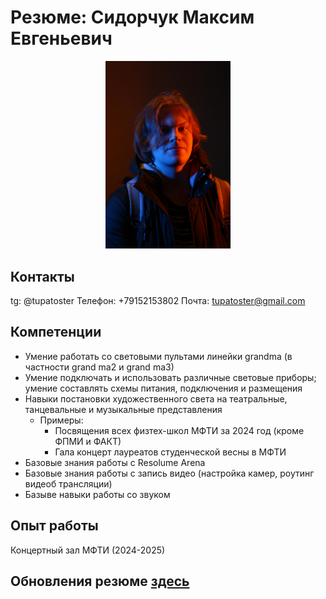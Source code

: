 # Резюме: Сидорчук Максим Евгеньевич

<p align="center">
    <img src="me.jpg" width="200px" alt="буквально я">
</p>

## Контакты

tg: @tupatoster
Телефон: +79152153802
Почта: <tupatoster@gmail.com>

## Компетенции

- Умение работать со световыми пультами линейки grandma (в частности grand ma2 и grand ma3)
- Умение подключать и использовать различные световые приборы; умение составлять схемы питания, подключения и размещения
- Навыки постановки художественного света на театральные, танцевальные и музыкальные представления
  - Примеры:
    - Посвящения всех физтех-школ МФТИ за 2024 год (кроме ФПМИ и ФАКТ)
    - Гала концерт лауреатов студенческой весны в МФТИ
- Базовые знания работы с Resolume Arena
- Базовые знания работы с запись видео (настройка камер, роутинг видеоб трансляции)
- Базыве навыки работы со звуком

## Опыт работы

Концертный зал МФТИ (2024-2025)

## Обновления резюме [здесь](https://github.com/TupaToster/art_cv)
